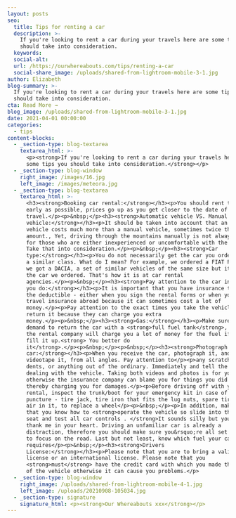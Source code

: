 ```yaml
---
layout: posts
seo:
  title: Tips for renting a car
  description: >-
    If you're looking to rent a car during your travels here are some tips you
    should take into consideration.
  keywords:
  social-alt:
  url: /https://ourwhereabouts.com/tips/renting-a-car
  social-share_image: /uploads/shared-from-lightroom-mobile-3-1.jpg
author: Elizabeth
blog-summary: >-
  If you're looking to rent a car during your travels here are some tips you
  should take into consideration.
cta: Read More →
blog_image: /uploads/shared-from-lightroom-mobile-3-1.jpg
date: 2021-04-01 00:00:00
categories:
  - tips
content-blocks:
  - _section-type: blog-textarea
    textarea_html: >-
      <p><strong>If you're looking to rent a car during your travels here are
      some tips you should take into consideration.</strong></p>
  - _section-type: blog-window
    right_image: /images/16.jpg
    left_image: /images/meteora.jpg
  - _section-type: blog-textarea
    textarea_html: >-
      <h3><strong>Booking car rental:</strong></h3><p>You should rent the car as
      early as possible, prices go up as you get closer to the date of
      travel.</p><p>&nbsp;</p><h3><strong>Automatic vehicle VS. Manual
      vehicle:</strong></h3><p>It should be taken into account that an automatic
      vehicle costs much more than a manual vehicle, sometimes twice the
      amount., Yet, driving through the mountains manually is not always easy
      for those who are either inexperienced or uncomfortable with the manual.
      Take that into consideration.</p><p>&nbsp;</p><h3><strong>Car
      type:</strong></h3><p>You do not necessarily get the car you order but of
      a similar class. What do I mean? For example, we ordered a FIAT PANDA but
      we got a DACIA, a set of similar vehicles of the same size but it is not
      the car we ordered. That's how it is at car rental
      agencies.</p><p>&nbsp;</p><h3><strong>Pay attention to the car insurance
      you do:</strong></h3><p>It is important that you have insurance to cancel
      the deductible - either when you sign the rental forms or when you do
      travel insurance abroad because it can sometimes cost a lot of
      money.</p><p>Pay attention to the exact times you take the vehicle and
      return it because they can charge you extra
      money.</p><p>&nbsp;</p><h3><strong>Gas:</strong></h3><p>Make sure to
      demand to return the car with a <strong>full fuel tank</strong>, because
      the rental company will charge you a lot of money for the fuel if they
      fill it up.<strong> You better do
      it</strong>.</p><p>&nbsp;</p><p>&nbsp;</p><h3><strong>Photograph the
      car:</strong></h3><p>When you receive the car, photograph it, and
      videotape it, from all angles. Pay attention to</p><p>any scratches,
      dents, or anything out of the ordinary. Immediately and tell the agent
      dealing with the vehicle. Taking both videos and photos is for your proof,
      otherwise the insurance company can blame you for things you did not do
      thereby charging you for damages.</p><p>Before driving off with your
      rental, inspect the trunk/boot for your emergency kit in case of a
      puncture - tire jack, tire iron that fits the lug nuts, spare tire with
      air in it, to replace a wheel</p><p>&nbsp;</p><p>In addition, make sure
      that you know how to <strong>operate the vehicle so slide into the drivers
      seat and test all car controls . </strong>It sounds silly but you will
      thank me in your heart. Driving an unfamiliar car is already a
      distraction, therefore you should make sure you&rsquo;re all set and ready
      to focus on the road. Last but not least, know which fuel your car rental
      requires</p><p>&nbsp;</p><h3><strong>Drivers
      License:</strong></h3><p>Please note that you are to bring a valid driving
      license or an international license. Please note that you
      <strong>must</strong> have the credit card with which you made the booking
      of the vehicle otherwise it can cause you problems.</p>
  - _section-type: blog-window
    right_image: /uploads/shared-from-lightroom-mobile-4-1.jpg
    left_image: /uploads/20210908-105034.jpg
  - _section-type: signature
    signature_html: <p><strong>Our Whereabouts xxx</strong></p>
---
```

